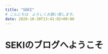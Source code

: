 ```yaml
---
title: "SEKI"
# こんにちは　よろしくお願い致します。
date: 2020-10-30T13:41:02+09:00
---
```

<!DOCTYPE html>
<html lang="ja">
  <head>
    <meta charaset="UTF-8">
    <title>SEKI-Blog</title>
  </head>
  <body>
   <h1>SEKIのブログへようこそ</h1>
  </body>
</html>
